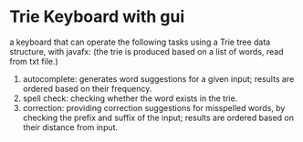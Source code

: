 # Trie Keyboard with gui
a keyboard that can operate the following tasks using a Trie tree data structure, with javafx:
(the trie is produced based on a list of words, read from txt file.)
1. autocomplete: generates word suggestions for a given input; results are ordered based on their frequency.
2. spell check: checking whether the word exists in the trie.
3. correction: providing correction suggestions for misspelled words, by checking the prefix and suffix of the input; results are ordered based on their distance from input.
